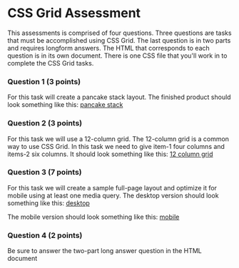 # CSS Grid Assessment
This assessments is comprised of four questions. Three questions are tasks that must be accomplished using CSS Grid. The last question is in two parts and requires longform answers. The HTML that corresponds to each question is in its own document. There is one CSS file that you'll work in to complete the CSS Grid tasks.

### Question 1 (3 points)
For this task will create a pancake stack layout. The finished product should look something like this:
[pancake stack](./Examples/pancake-stack.png)

### Question 2 (3 points)
For this task we will use a 12-column grid. The 12-column grid is a common way to use CSS Grid. In this  task we need to give item-1 four columns and items-2 six columns. It should look something like this:
[12 column grid](./Examples/twelve-column-grid.png)

### Question 3 (7 points)
For this task we will create a sample full-page layout and optimize it for mobile using at least one media query. The desktop version should look something like this:
[desktop](./Examples/full-layout.png)

The mobile version should look something like this: 
[mobile](./Examples/full-layout-mobile.png)

### Question 4 (2 points)
Be sure to answer the two-part long answer question in the HTML document

